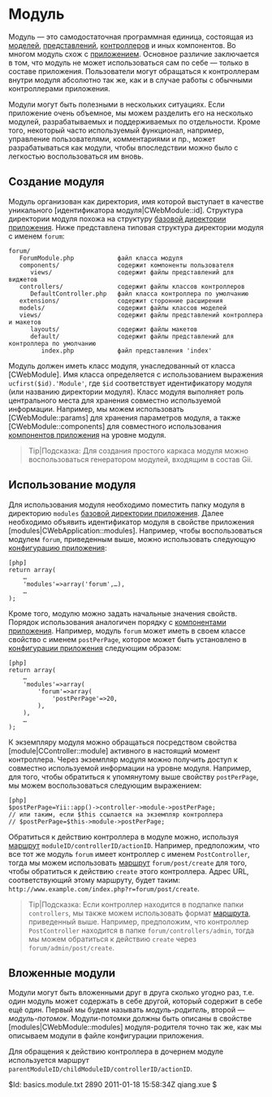 Модуль
======

Модуль — это самодостаточная программная единица, состоящая из [моделей](/doc/guide/basics.model), [представлений](/doc/guide/basics.view), [контроллеров](/doc/guide/basics.controller) и иных компонентов. Во многом модуль схож с [приложением](/doc/guide/basics.application).
Основное различие заключается в том, что модуль не может использоваться сам по себе — только в составе приложения.
Пользователи могут обращаться к контроллерам внутри модуля абсолютно так же, как и в случае работы с обычными контроллерами приложения.

Модули могут быть полезными в нескольких ситуациях. Если приложение очень объемное, мы можем разделить его на несколько модулей, разрабатываемых и
поддерживаемых по отдельности. Кроме того, некоторый часто используемый функционал, например, управление пользователями, комментариями и пр.,
может разрабатываться как модули, чтобы впоследствии можно было с легкостью воспользоваться им вновь.


Создание модуля
---------------

Модуль организован как директория, имя которой выступает в качестве уникального [идентификатора модуля|CWebModule::id]. Структура директории
модуля похожа на структуру [базовой директории приложения](/doc/guide/basics.application#application-base-directory). Ниже представлена
типовая структура директории модуля с именем `forum`:

~~~
forum/
   ForumModule.php            файл класса модуля
   components/                содержит компоненты пользователя
      views/                  содержит файлы представлений для виджетов
   controllers/               содержит файлы классов контроллеров
      DefaultController.php   файл класса контроллера по умолчанию
   extensions/                содержит сторонние расширения
   models/                    содержит файлы классов моделей
   views/                     содержит файлы представлений контроллера и макетов
      layouts/                содержит файлы макетов
      default/                содержит файлы представлений для контроллера по умолчанию
         index.php            файл представления 'index'
~~~

Модуль должен иметь класс модуля, унаследованный от класса [CWebModule]. Имя класса определяется с использованием выражения
`ucfirst($id).'Module'`, где `$id` соответствует идентификатору модуля (или названию директории модуля). Класс модуля выполняет роль
центрального места для хранения совместно используемой информации. Например, мы можем использовать
[CWebModule::params] для хранения параметров модуля, а также [CWebModule::components] для совместного использования
[компонентов приложения](/doc/guide/basics.application#application-component) на уровне модуля.

> Tip|Подсказка: Для создания простого каркаса модуля можно воспользоваться
> генератором модулей, входящим в состав Gii.


Использование модуля
--------------------

Для использования модуля необходимо поместить папку модуля в директорию `modules`
[базовой директории приложения](/doc/guide/basics.application#application-base-directory). Далее необходимо объявить
идентификатор модуля в свойстве приложения [modules|CWebApplication::modules]. Например, чтобы воспользоваться модулем `forum`,
приведенным выше, можно использовать следующую [конфигурацию приложения](/doc/guide/basics.application#application-configuration):

~~~
[php]
return array(
	…
	'modules'=>array('forum',…),
	…
);
~~~

Кроме того, модулю можно задать начальные значения свойств. Порядок использования аналогичен порядку с [компонентами
приложения](/doc/guide/basics.application#application-component). Например, модуль `forum` может иметь в своем классе свойство с именем
`postPerPage`, которое может быть установлено в [конфигурации приложения](/doc/guide/basics.application#application-configuration)
следующим образом:

~~~
[php]
return array(
	…
	'modules'=>array(
	    'forum'=>array(
	        'postPerPage'=>20,
	    ),
	),
	…
);
~~~

К экземпляру модуля можно обращаться посредством свойства [module|CController::module] активного в настоящий момент контроллера. Через экземпляр
модуля можно получить доступ к совместно используемой информации на уровне модуля. Например, для того, чтобы обратиться к упомянутому выше свойству
`postPerPage`, мы можем воспользоваться следующим выражением:

~~~
[php]
$postPerPage=Yii::app()->controller->module->postPerPage;
// или таким, если $this ссылается на экземпляр контроллера
// $postPerPage=$this->module->postPerPage;
~~~

Обратиться к действию контроллера в модуле можно, используя [маршрут](/doc/guide/basics.controller#route) `moduleID/controllerID/actionID`.
Например, предположим, что все тот же модуль `forum` имеет контроллер с именем `PostController`, тогда мы можем использовать
[маршрут](/doc/guide/basics.controller#route) `forum/post/create` для того, чтобы обратиться к действию `create` этого контроллера.
Адрес URL, соответствующий этому маршруту, будет таким: `http://www.example.com/index.php?r=forum/post/create`.

> Tip|Подсказка: Если контроллер находится в подпапке папки `controllers`, мы также можем использовать формат
[маршрута](/doc/guide/basics.controller#route), приведенный выше. Например, предположим, что контроллер `PostController` находится в
папке `forum/controllers/admin`, тогда мы можем обратиться к действию `create` через `forum/admin/post/create`.


Вложенные модули
-------------

Модули могут быть вложенными друг в друга сколько угодно раз,
т.е. один модуль может содержать в себе другой, который
содержит в себе ещё один. Первый мы будем называть *модуль-родитель*,
второй — *модуль-потомок*.
Модули-потомки должны быть описаны в свойстве [modules|CWebModule::modules]
модуля-родителя точно так же, как мы описываем модули в файле конфигурации
приложения.

Для обращения к действию контроллера в дочернем модуле используется
маршрут `parentModuleID/childModuleID/controllerID/actionID`.

<div class="revision">$Id: basics.module.txt 2890 2011-01-18 15:58:34Z qiang.xue $</div>